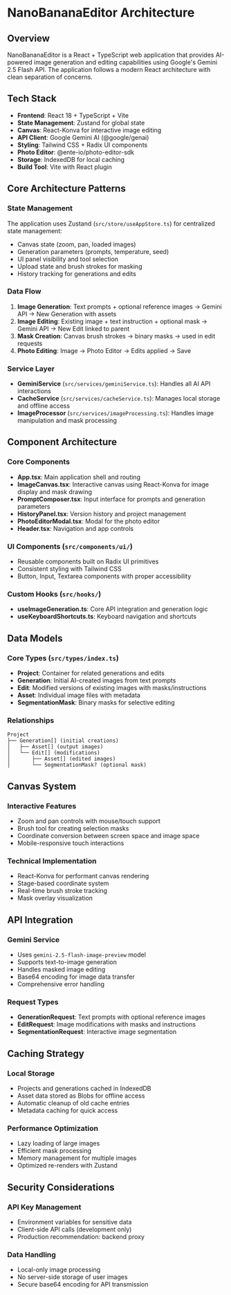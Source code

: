 # NanoBananaEditor Architecture

## Overview
NanoBananaEditor is a React + TypeScript web application that provides AI-powered image generation and editing capabilities using Google's Gemini 2.5 Flash API. The application follows a modern React architecture with clean separation of concerns.

## Tech Stack
- **Frontend**: React 18 + TypeScript + Vite
- **State Management**: Zustand for global state
- **Canvas**: React-Konva for interactive image editing
- **API Client**: Google Gemini AI (@google/genai)
- **Styling**: Tailwind CSS + Radix UI components
- **Photo Editor**: @ente-io/photo-editor-sdk
- **Storage**: IndexedDB for local caching
- **Build Tool**: Vite with React plugin

## Core Architecture Patterns

### State Management
The application uses Zustand (`src/store/useAppStore.ts`) for centralized state management:
- Canvas state (zoom, pan, loaded images)
- Generation parameters (prompts, temperature, seed)
- UI panel visibility and tool selection
- Upload state and brush strokes for masking
- History tracking for generations and edits

### Data Flow
1. **Image Generation**: Text prompts + optional reference images → Gemini API → New Generation with assets
2. **Image Editing**: Existing image + text instruction + optional mask → Gemini API → New Edit linked to parent
3. **Mask Creation**: Canvas brush strokes → binary masks → used in edit requests
4. **Photo Editing**: Image → Photo Editor → Edits applied → Save

### Service Layer
- **GeminiService** (`src/services/geminiService.ts`): Handles all AI API interactions
- **CacheService** (`src/services/cacheService.ts`): Manages local storage and offline access
- **ImageProcessor** (`src/services/imageProcessing.ts`): Handles image manipulation and mask processing

## Component Architecture

### Core Components
- **App.tsx**: Main application shell and routing
- **ImageCanvas.tsx**: Interactive canvas using React-Konva for image display and mask drawing
- **PromptComposer.tsx**: Input interface for prompts and generation parameters
- **HistoryPanel.tsx**: Version history and project management
- **PhotoEditorModal.tsx**: Modal for the photo editor
- **Header.tsx**: Navigation and app controls

### UI Components (`src/components/ui/`)
- Reusable components built on Radix UI primitives
- Consistent styling with Tailwind CSS
- Button, Input, Textarea components with proper accessibility

### Custom Hooks (`src/hooks/`)
- **useImageGeneration.ts**: Core API integration and generation logic
- **useKeyboardShortcuts.ts**: Keyboard navigation and shortcuts

## Data Models

### Core Types (`src/types/index.ts`)
- **Project**: Container for related generations and edits
- **Generation**: Initial AI-created images from text prompts
- **Edit**: Modified versions of existing images with masks/instructions
- **Asset**: Individual image files with metadata
- **SegmentationMask**: Binary masks for selective editing

### Relationships
```
Project
├── Generation[] (initial creations)
│   ├── Asset[] (output images)
│   └── Edit[] (modifications)
│       ├── Asset[] (edited images)
│       └── SegmentationMask? (optional mask)
```

## Canvas System

### Interactive Features
- Zoom and pan controls with mouse/touch support
- Brush tool for creating selection masks
- Coordinate conversion between screen space and image space
- Mobile-responsive touch interactions

### Technical Implementation
- React-Konva for performant canvas rendering
- Stage-based coordinate system
- Real-time brush stroke tracking
- Mask overlay visualization

## API Integration

### Gemini Service
- Uses `gemini-2.5-flash-image-preview` model
- Supports text-to-image generation
- Handles masked image editing
- Base64 encoding for image data transfer
- Comprehensive error handling

### Request Types
- **GenerationRequest**: Text prompts with optional reference images
- **EditRequest**: Image modifications with masks and instructions
- **SegmentationRequest**: Interactive image segmentation

## Caching Strategy

### Local Storage
- Projects and generations cached in IndexedDB
- Asset data stored as Blobs for offline access
- Automatic cleanup of old cache entries
- Metadata caching for quick access

### Performance Optimization
- Lazy loading of large images
- Efficient mask processing
- Memory management for multiple images
- Optimized re-renders with Zustand

## Security Considerations

### API Key Management
- Environment variables for sensitive data
- Client-side API calls (development only)
- Production recommendation: backend proxy

### Data Handling
- Local-only image processing
- No server-side storage of user images
- Secure base64 encoding for API transmission
